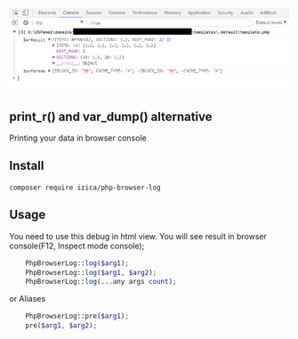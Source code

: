 ![browser screen](https://raw.githubusercontent.com/izica/php-browser-log/master/screen.png "browser screen")
## print_r() and var_dump() alternative
Printing your data in browser console
## Install
```
composer require izica/php-browser-log
```

## Usage
You need to use this debug in html view.
You will see result in browser console(F12, Inspect mode console);
```php
    PhpBrowserLog::log($arg1);
    PhpBrowserLog::log($arg1, $arg2);
    PhpBrowserLog::log(...any args count);
```

or Aliases
```php
    PhpBrowserLog::pre($arg1);
    pre($arg1, $arg2);
```
